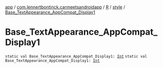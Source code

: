 [app](../../../index.md) / [com.lennertbontinck.carmeetsandroidapp](../../index.md) / [R](../index.md) / [style](index.md) / [Base_TextAppearance_AppCompat_Display1](./-base_-text-appearance_-app-compat_-display1.md)

# Base_TextAppearance_AppCompat_Display1

`static val Base_TextAppearance_AppCompat_Display1: `[`Int`](https://kotlinlang.org/api/latest/jvm/stdlib/kotlin/-int/index.html)
`static val Base_TextAppearance_AppCompat_Display1: `[`Int`](https://kotlinlang.org/api/latest/jvm/stdlib/kotlin/-int/index.html)
